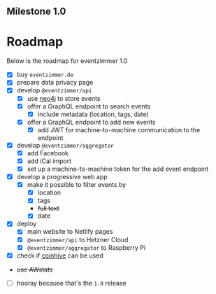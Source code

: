 Milestone 1.0
-------------

# Roadmap

Below is the roadmap for eventzimmer 1.0
- [x] buy `eventzimmer.de`
- [x] prepare data privacy page
- [x] develop `@eventzimmer/api`
    - [x] use [neo4j](https://neo4j.com) to store events
    - [x] offer a GraphQL endpoint to search events
        - [x] include metadata (location, tags, date)
    - [x] offer a GraphQL endpoint to add new events
        - [x] add JWT for machine-to-machine communication to the endpoint
- [x] develop `@eventzimmer/aggregator`
    - [x] add Facebook
    - [x] add iCal import
    - [x] set up a machine-to-machine token for the add event endpoint
- [x] develop a progressive web app
    - [x] make it possible to filter events by
        - [x] location
        - [x] tags
        - ~~full text~~
        - [x] date
- [x] deploy
    - [x] main website to Netlify pages
    - [x] `@eventzimmer/api` to Hetzner Cloud
    - [x] `@eventzimmer/aggregator` to Raspberry Pi
- [x] check if [coinhive](https://coinhive.com/) can be used
- ~~use AWstats~~
- [ ] hooray because that's the `1.0` release
